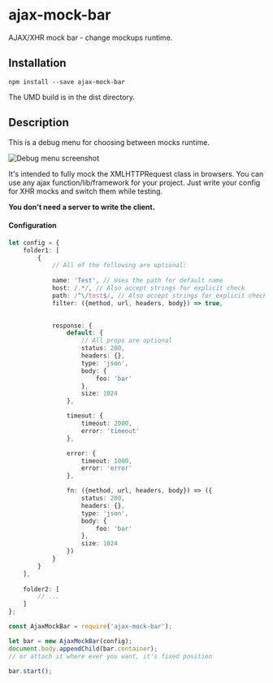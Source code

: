 # ajax-mock-bar

AJAX/XHR mock bar - change mockups runtime.

## Installation

`npm install --save ajax-mock-bar`

The UMD build is in the dist directory.

## Description

This is a debug menu for choosing between mocks runtime.

![Debug menu screenshot](http://i.imgur.com/QBkN5qe.png)

It's intended to fully mock the XMLHTTPRequest class in browsers. You can use any ajax function/lib/framework for your project. Just write your config for XHR mocks and switch them while testing.

**You don't need a server to write the client.**

#### Configuration

```typescript
let config = {
    folder1: [
        {
            // All of the following are optional:
            
            name: 'Test', // Uses the path for default name
            host: /.*/, // Also accept strings for explicit check
            path: /^\/test$/, // Also accept strings for explicit check
            filter: ({method, url, headers, body}) => true,
            

            response: {
                default: {
                    // All props are optional
                    status: 200,
                    headers: {},
                    type: 'json',
                    body: {
                        foo: 'bar'
                    },
                    size: 1024
                },

                timeout: {
                    timeout: 2000,
                    error: 'timeout'
                },

                error: {
                    timeout: 1000,
                    error: 'error'
                },

                fn: ({method, url, headers, body}) => ({
                    status: 200,
                    headers: {},
                    type: 'json',
                    body: {
                        foo: 'bar'
                    },
                    size: 1024
                })
            }
        }
    ],
    
    folder2: [
        // ...
    ]
};
```

```typescript
const AjaxMockBar = require('ajax-mock-bar');

let bar = new AjaxMockBar(config);
document.body.appendChild(bar.container);
// or attach it where ever you want, it's fixed position

bar.start();
```
